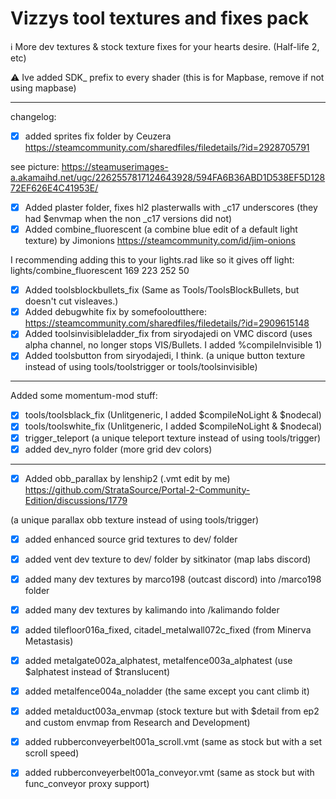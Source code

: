 # Vizzys tool textures and fixes pack
ℹ️ More dev textures & stock texture fixes for your hearts desire. (Half-life 2, etc)

⚠️ Ive added SDK_ prefix to every shader (this is for Mapbase, remove if not using mapbase)

---
changelog:

- [x] added sprites fix folder by Ceuzera https://steamcommunity.com/sharedfiles/filedetails/?id=2928705791

see picture: https://steamuserimages-a.akamaihd.net/ugc/2262557817124643928/594FA6B36ABD1D538EF5D12872EF626E4C41953E/

- [x] Added plaster folder, fixes hl2 plasterwalls with _c17 underscores (they had $envmap when the non _c17 versions did not)
- [x] Added combine_fluorescent (a combine blue edit of a default light texture) by Jimonions https://steamcommunity.com/id/jim-onions

I recommending adding this to your lights.rad like so it gives off light: lights/combine_fluorescent	169 223 252 50

- [x] Added toolsblockbullets_fix (Same as Tools/ToolsBlockBullets, but doesn't cut visleaves.)
- [x] Added debugwhite fix by somefooloutthere: https://steamcommunity.com/sharedfiles/filedetails/?id=2909615148
- [x] Added toolsinvisibleladder_fix from siryodajedi on VMC discord (uses alpha channel, no longer stops VIS/Bullets. I added %compileInvisible 1)
- [x] Added toolsbutton from siryodajedi, I think. (a unique button texture instead of using tools/toolstrigger or tools/toolsinvisible)
----
Added some momentum-mod stuff: 
- [x] tools/toolsblack_fix (Unlitgeneric, I added $compileNoLight & $nodecal)
- [x] tools/toolswhite_fix (Unlitgeneric, I added $compileNoLight & $nodecal)
- [x] trigger_teleport (a unique teleport texture instead of using tools/trigger)
- [x] added dev_nyro folder (more grid dev colors)

----
- [x] Added obb_parallax by lenship2 (.vmt edit by me) https://github.com/StrataSource/Portal-2-Community-Edition/discussions/1779 

(a unique parallax obb texture instead of using tools/trigger)
- [x] added enhanced source grid textures to dev/ folder
- [x] added vent dev texture to dev/ folder by sitkinator (map labs discord)
- [x] added many dev textures by marco198 (outcast discord) into /marco198 folder
- [x] added many dev textures by kalimando into /kalimando folder
- [x] added tilefloor016a_fixed, citadel_metalwall072c_fixed (from Minerva Metastasis)
- [x] added metalgate002a_alphatest, metalfence003a_alphatest (use $alphatest instead of $translucent)
- [x] added metalfence004a_noladder (the same except you cant climb it)
- [x] added metalduct003a_envmap (stock texture but with $detail from ep2 and custom envmap from Research and Development)
- [x] added rubberconveyerbelt001a_scroll.vmt (same as stock but with a set scroll speed)
- [x] added rubberconveyerbelt001a_conveyor.vmt (same as stock but with func_conveyor proxy support)


